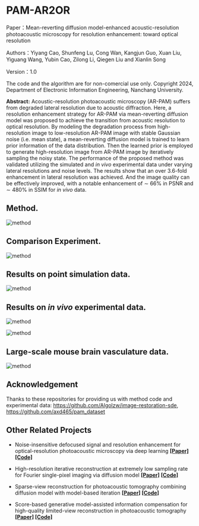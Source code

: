 # PAM-AR2OR

Paper：Mean-reverting diffusion model-enhanced acoustic-resolution photoacoustic microscopy for resolution enhancement: toward optical resolution

Authors：Yiyang Cao, Shunfeng Lu, Cong Wan, Kangjun Guo, Xuan Liu, Yiguang Wang,  Yubin Cao, Zilong Li, Qiegen Liu and Xianlin Song



Version：1.0

The code and the algorithm are for non-comercial use only.
Copyright 2024, Department of Electronic Information Engineering, Nanchang University.



**Abstract:** Acoustic-resolution photoacoustic microscopy (AR-PAM) suffers from degraded lateral resolution due to acoustic diffraction. Here, a resolution enhancement strategy for AR-PAM via mean-reverting diffusion model was proposed to achieve the transition from acoustic resolution to optical resolution. By modeling the degradation process from high-resolution image to low-resolution AR-PAM image with stable Gaussian noise (i.e. mean state), a mean-reverting diffusion model is trained to learn prior information of the data distribution. Then the learned prior is employed to generate high-resolution image from AR-PAM image by iteratively sampling the noisy state. The performance of the proposed method was validated utilizing the simulated and *in vivo* experimental data under varying lateral resolutions and noise levels. The results show that an over 3.6-fold enhancement in lateral resolution was achieved. And the image quality can be effectively improved, with a notable enhancement of ∼ 66% in PSNR and ∼ 480% in SSIM for *in vivo* data. 



## Method.

![method](PAM-AR2OR/PAM-AR2OR/Figures/tiff/Fig3.tif)

## Comparison Experiment.

![method](Figures/tiff/Fig5.tif)



## Results on point simulation data.

![method](Figures/tiff/Fig4.tif)

## Results on *in vivo* experimental data.

![method](Figures/tiff/Fig6.tif)

![method](Figures/tiff/Fig7.tif)

## Large-scale mouse brain vasculature data.

![method](Figures/tiff/Fig8.tif)



## Acknowledgement

Thanks to these repositories for providing us with method code and experimental data: https://github.com/Algolzw/image-restoration-sde, https://github.com/axd465/pam_dataset

## Other Related Projects

- Noise-insensitive defocused signal and resolution enhancement for optical-resolution photoacoustic microscopy via deep learning
    **[[Paper]](https://onlinelibrary.wiley.com/doi/10.1002/jbio.202300149)[[Code]](https://github.com/yqx7150/PAM-FDnet)**

- High-resolution iterative reconstruction at extremely low sampling rate for Fourier single-pixel imaging via diffusion model
    **[[Paper]](https://opg.optica.org/oe/fulltext.cfm?uri=oe-32-3-3138&id=545621) [[Code]](https://github.com/yqx7150/FSPI-DM)**

- Sparse-view reconstruction for photoacoustic tomography combining diffusion model with model-based iteration
    **[[Paper]](https://www.sciencedirect.com/science/article/pii/S2213597923001118) [[Code]](https://github.com/yqx7150/PAT-Diffusion)**

- Score-based generative model-assisted information compensation for high-quality limited-view reconstruction in photoacoustic tomography
    **[[Paper]](https://www.sciencedirect.com/science/article/pii/S2213597924000405) [[Code]](https://github.com/yqx7150/Limited-view-PAT-Diffusion)**
